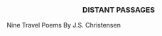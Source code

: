 <script>
  import Links from 'LinksList.svelte';
</script>

<h3 style="text-align: center;">DISTANT PASSAGES</h3> 

Nine Travel Poems By J.S. Christensen
<!-- <div style="text-align: center;"> -->
<Links title={false}/>
<!-- </div> -->